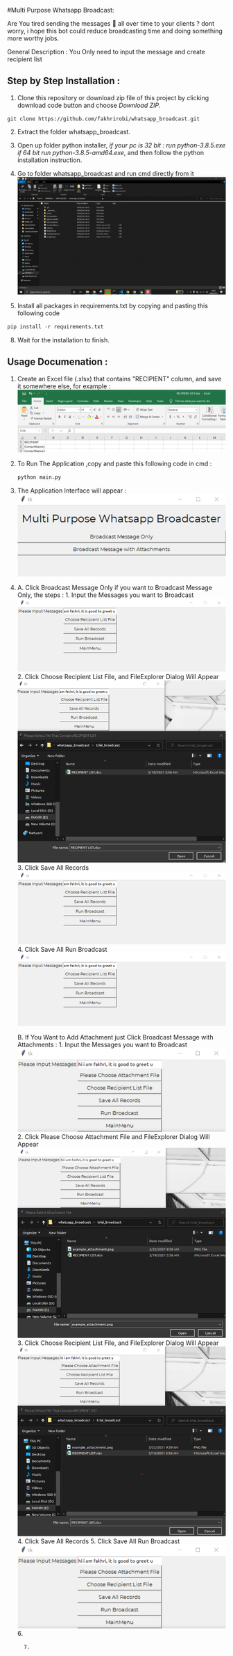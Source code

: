 
#Multi Purpose Whatsapp Broadcast: 

Are You  tired sending the messages 📱 all over time to your clients ? dont worry, i hope this bot could reduce broadcasting time and doing something more worthy jobs.

General Description : You Only need to input the message and create recipient list

## Step  by Step  Installation  : 
1. Clone this repository or download zip file of this project by clicking download code  button and choose *Download ZIP*.
```
git clone https://github.com/fakhrirobi/whatsapp_broadcast.git 
```
    

2. Extract the folder whatsapp_broadcast.
   
3. Open up folder python installer, *if your pc is 32 bit : run python-3.8.5.exe if 64 bit run python-3.8.5-amd64.exe*, and then follow the python installation instruction.

   

4. Go to folder whatsapp_broadcast and run cmd directly from it 
    ![cmd.gif](https://github.com/fakhrirobi/whatsapp_broadcast/blob/main/assets/cmd%20pip.gif)
5. Install all packages in requirements.txt by  copying and pasting this following code
```python
pip install -r requirements.txt
```


 8. Wait for the installation to finish.


## Usage Documenation :




1. Create an Excel file (.xlsx) that contains "RECIPIENT" column, and save it somewhere else, for example : 
   ![installation processs.gif](https://github.com/fakhrirobi/whatsapp_broadcast/blob/main/assets/RECIPIENT_LIST.png)
   
2. To Run The Application ,copy  and paste this following code in cmd  :
   ```python 
   python main.py
   ```
3. The Application Interface will appear : 
   ![installation processs.gif](https://github.com/fakhrirobi/whatsapp_broadcast/blob/main/assets/interface1.png)
4. 
      A. Click Broadcast Message Only if you want to Broadcast Message Only, the steps :
         1.  Input the Messages you want to Broadcast 
            ![installation processs.gif](https://github.com/fakhrirobi/whatsapp_broadcast/blob/main/assets/broadcast_message_only1.png)
         2.  Click Choose Recipient List File, and FileExplorer Dialog Will Appear
            ![installation processs.gif](https://github.com/fakhrirobi/whatsapp_broadcast/blob/main/assets/broadcast_message_only2.png)
         3.  Click Save All Records
            ![installation processs.gif](https://github.com/fakhrirobi/whatsapp_broadcast/blob/main/assets/broadcast_message_only1.png)
         4.  Click Save All Run Broadcast
            ![installation processs.gif](https://github.com/fakhrirobi/whatsapp_broadcast/blob/main/assets/broadcast_message_only1.png)

   
      B. If You Want to Add Attachment just Click         Broadcast Message with Attachments : 
         1.  Input the Messages you want to Broadcast 
            ![installation processs.gif](https://github.com/fakhrirobi/whatsapp_broadcast/blob/main/assets/broadcast_attachment_1.png)
         2. Click Please Choose Attachment File and FileExplorer Dialog Will Appear
            ![installation processs.gif](https://github.com/fakhrirobi/whatsapp_broadcast/blob/main/assets/broadcast_attachment_2.png)
         3.  Click Choose Recipient List File, and FileExplorer Dialog Will Appear
            ![installation processs.gif](https://github.com/fakhrirobi/whatsapp_broadcast/blob/main/assets/broadcast_attachment_3.png)
         4.  Click Save All Records
         5.  Click Save All Run Broadcast
            ![installation processs.gif](https://github.com/fakhrirobi/whatsapp_broadcast/blob/main/assets/broadcast_attachment_1.png)
         6. 

         7. 